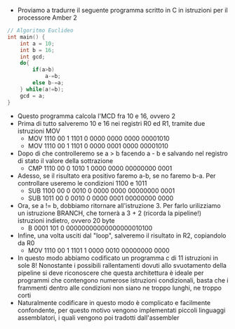 * Proviamo a tradurre il seguente programma scritto in C in istruzioni per il processore Amber 2

```c
// Algoritmo Euclideo
int main() {
	int a = 10;
	int b = 16;
	int gcd;
	do{
		if(a>b)
			a-=b;
		else b-=a;
	} while(a!=b);
	gcd = a;
}
```
* Questo programma calcola l'MCD fra 10 e 16, ovvero 2
* Prima di tutto salveremo 10 e 16 nei registri R0 ed R1, tramite due istruzioni MOV
	* MOV   1110 00 1 1101 0 0000 0000 0000 00001010
	* MOV   1110 00 1 1101 0 0000 0001 0000 00001010
* Dopo di che controlleremo se a > b facendo a - b e salvando nel registro di stato il valore della sottrazione
	* CMP   1110 00 0 1010 1 0000 0000 00000000 0001
* Adesso, se il risultato era positivo faremo a-b, se no faremo b-a. Per controllare useremo le condizioni 1100 e 1011
	* SUB   1100 00 0 0010 0 0000 0000 00000000 0001
	* SUB   1011 00 0 0010 0 0000 0001 00000000 0000
* Ora, se a != b, dobbiamo ritornare all'istruzione 3. Per farlo urilizziamo un istruzione BRANCH, che tornerà a 3 + 2 (ricorda la pipeline!) istruzioni indietro, ovvero 20 byte
	* B        0001  101 0 00000000000000000010100
* Infine, una volta usciti dal "loop", salveremo il risultato in R2, copiandolo da R0
	* MOV   1110 00 1 1101 1 0000 0010 00000000 0000
* In questo modo abbiamo codificato un programma c di 11 istruzioni in sole 8! Nonostante i possibili rallentamenti dovuti allo svuotamento della pipeline si deve riconoscere che questa architettura è ideale per programmi che contengono numerose istruzioni condizionali, basta che i frammenti dentro alle condizioni non siano ne troppo lunghi, ne troppo corti
* Naturalmente codificare in questo modo  è complicato e facilmente confondente, per questo motivo vengono implementati piccoli linguaggi assemblatori, i quali vengono poi tradotti dall'assembler